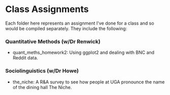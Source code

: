 # Class Assignments

Each folder here represents an assignment I've done for a class and so would be compiled separately. They include the following:

### Quantitative Methods (w/Dr Renwick)
* quant_meths_homework2: Using ggplot2 and dealing with BNC and Reddit data.

### Sociolinguistics (w/Dr Howe)
* the_niche: A R\&A survey to see how people at UGA pronounce the name of the dining hall The Niche.
